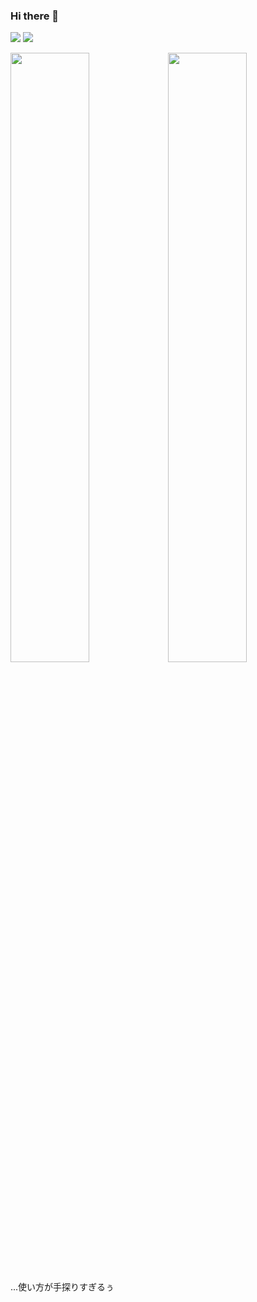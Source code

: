 ### Hi there 👋

<!--![Yazawa's GitHub stats](https://github-readme-stats.vercel.app/api?username=YazawaKenichi&show_icons=true)-->
<!--ナニコレ[![Readme Card](https://github-readme-stats.vercel.app/api/pin/?username=YazawaKenichi&repo=github-readme-stats)](https://github.com/anuraghazra/github-readme-stats)-->
<!--[![YazawaKenichi's wakatime stats](https://github-readme-stats.vercel.app/api/wakatime?username=YazawaKenichi)](https://github.com/anuraghazra/github-readme-stats)-->

<!-- 以下先輩たちの README -->
<!--参考までにhttps://github.com/shimotoriharuki/shimotoriharuki の README.md [![shimotori's GitHub stats](https://github-readme-stats.vercel.app/api?username=shimotoriharuki&count_private=true&show_icons=true&theme=radical)](https://github.com/anuraghazra/github-readme-stats)-->
<!--[![Yazawa's GitHub stats](https://github-readme-stats.vercel.app/api?username=YazawaKenichi&count_private=true&show_icons=true&theme=radical)](https://github.com/anuraghazra/github-readme-stats)-->
<!--[![Top Langs](https://github-readme-stats.vercel.app/api/top-langs/?username=YazawaKenichi&count_private=true&show_icons=true&theme=radical)](https://github.com/anuraghazra/github-readme-stats)-->
<!--[![](https://img.shields.io/twitter/follow/streamwest1629?color=%234Bf&label=followers&style=plastic&logo=twitter&logoColor=white)](https://twitter.com/streamwest1629) [![](https://img.shields.io/github/followers/streamwest-1629?color=%2384F&label=followers&logo=github&style=plastic)](https://github.com/streamwest-1629) [![](https://img.shields.io/endpoint?url=https%3A%2F%2Fatcoder-badges.now.sh%2Fapi%2Fatcoder%2Fjson%2Fstreamwest1629&style=plastic)](https://atcoder.jp/users/streamwest1629) [![](https://img.shields.io/badge/Zenn-streamwest1629-lightgrey?style=plastic&logo=zenn)](https://zenn.dev/streamwest1629)-->
<!-- 以上 -->

[![](https://img.shields.io/twitter/follow/kenichiyazawa?color=%234Bf&label=followers&style=for-the-badge&logo=twitter)](https://twitter.com/kenichiyazawa)
[![](https://img.shields.io/github/followers/yazawakenichi?color=%2384F&label=followers&style=for-the-badge&logo=github)](https://github.com/yazawakenichi)
<!--[![](https://img.shields.io/qiita/followers/yazawakenichi?color=%2384F&label=followers&style=for-the-badge&logo=Qiita)](https://qiita.com/YazawaKenichi)-->


<img src="https://github-readme-stats.vercel.app/api?username=YazawaKenichi&count_private=true&show_icons=true&theme=radical" width=50%><img src="https://github-readme-stats.vercel.app/api/top-langs/?username=YazawaKenichi&count_private=true&show_icons=true&theme=radical" width=50% hight=25%>

...使い方が手探りすぎるぅ

<!--**YazawaKenichi/YazawaKenichi** is a ✨ _special_ ✨ repository because its `README.md` (this file) appears on your GitHub profile.

Here are some ideas to get you started:

- 🔭 I’m currently working on ...
- 🌱 I’m currently learning ...
- 👯 I’m looking to collaborate on ...
- 🤔 I’m looking for help with ...
- 💬 Ask me about ...
- 📫 How to reach me: ...
- 😄 Pronouns: ...
- ⚡ Fun fact: ...
-->
